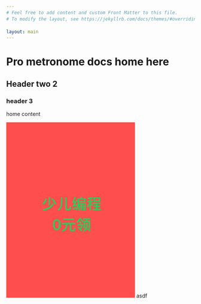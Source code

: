 ```yaml
---
# Feel free to add content and custom Front Matter to this file.
# To modify the layout, see https://jekyllrb.com/docs/themes/#overriding-theme-defaults

layout: main
---
```



# Pro metronome docs home here
## Header two 2
### header 3
home content

![](assets/img/xigua_poster.png)
asdf
